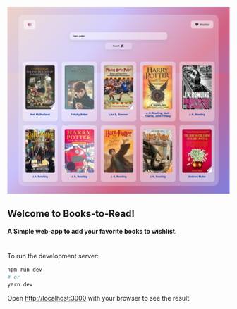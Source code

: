 ![Violet](assets/books-to-read.png)

## Welcome to Books-to-Read!

#### A Simple web-app to add your favorite books to wishlist.

#

To run the development server:

```bash
npm run dev
# or
yarn dev
```

Open [http://localhost:3000](http://localhost:3000) with your browser to see the result.
